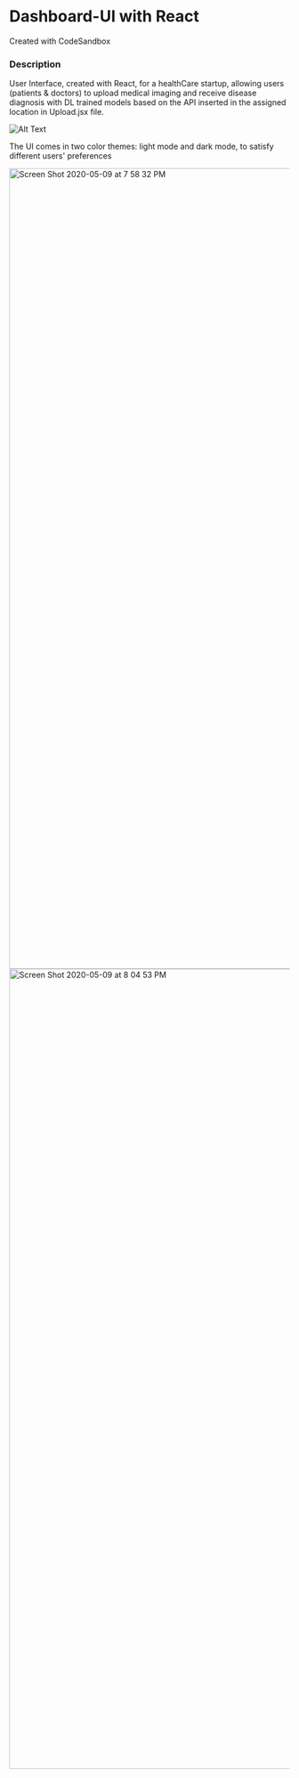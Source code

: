 # Dashboard-UI with React
Created with CodeSandbox

### Description
User Interface, created with React, for a healthCare startup, allowing users (patients & doctors) to upload medical imaging and receive disease diagnosis with DL trained models based on the API inserted in the assigned location in Upload.jsx file. 

![Alt Text](https://media.giphy.com/media/RJKKshzsWro3dDrNsG/giphy.gif)




The UI comes in two color themes: light mode and dark mode, to satisfy different users' preferences 

<img width="1438" alt="Screen Shot 2020-05-09 at 7 58 32 PM" src="https://user-images.githubusercontent.com/47928071/81481360-da313e80-922f-11ea-98a7-23f461fbd5d1.png">

<img width="1437" alt="Screen Shot 2020-05-09 at 8 04 53 PM" src="https://user-images.githubusercontent.com/47928071/81481430-79eecc80-9230-11ea-84ce-31e4d3d592ce.png">
